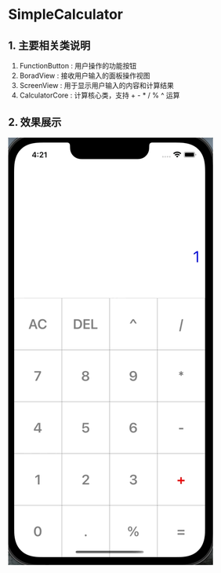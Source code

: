 # SimpleCalculator

## 1. 主要相关类说明
1. FunctionButton : 用户操作的功能按钮
2. BoradView : 接收用户输入的面板操作视图
3. ScreenView : 用于显示用户输入的内容和计算结果
4. CalculatorCore : 计算核心类，支持 + - * / % ^ 运算


## 2. 效果展示

![DEMO.GIF](SimpleCalculator/demo.gif)
